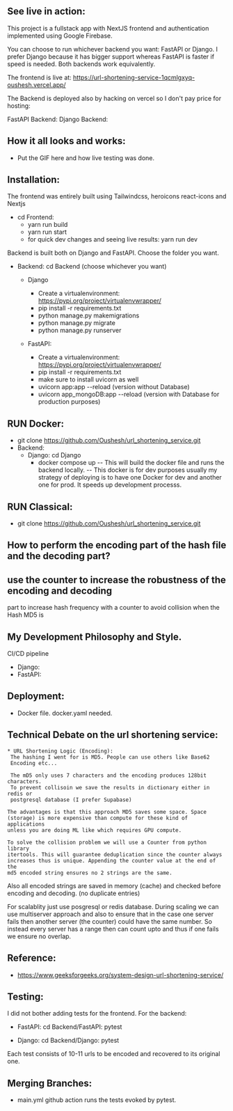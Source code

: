 ## See live in action:
   This project is a fullstack app with NextJS frontend and
   authentication implemented using Google Firebase.
   
   You can choose to run whichever backend you want: FastAPI or Django.
   I prefer Django because it has bigger support whereas FastAPI is faster
   if speed is needed. Both backends work equivalently.

   The frontend is live at: 
   https://url-shortening-service-1qcmlgxyq-oushesh.vercel.app/
   
   The Backend is deployed also by hacking on vercel so I don't 
   pay price for hosting: 
   
   FastAPI Backend:
   Django Backend:
## How it all looks and works:
   * Put the GIF here and how live testing was done.

## Installation:
   The frontend was entirely built using Tailwindcss, heroicons
   react-icons and Nextjs
   
   * cd Frontend: 
     * yarn run build
     * yarn run start
     * for quick dev changes and seeing live results: yarn run dev
   
   Backend is built both on Django and FastAPI. Choose the folder
   you want. 

   * Backend: 
     cd Backend (choose whichever you want)
       * Django
         * Create a virtualenvironment: https://pypi.org/project/virtualenvwrapper/
         * pip install -r requirements.txt
         * python manage.py makemigrations
         * python manage.py migrate
         * python manage.py runserver

     * FastAPI:
       * Create a virtualenvironment: https://pypi.org/project/virtualenvwrapper/
       * pip install -r requirements.txt
       * make sure to install uvicorn as well
       * uvicorn app:app --reload (version without Database)
       * uvicorn app_mongoDB:app --reload (version with Database for production purposes)

## RUN Docker: 
   * git clone https://github.com/Oushesh/url_shortening_service.git
   * Backend: 
     * Django: cd Django
       * docker compose up 
            -- This will build the docker file and runs the backend locally.
            -- This docker is for dev purposes usually my strategy of deploying is
               to have one Docker for dev and another one for prod. It speeds up
               development processs. 
       

## RUN Classical:
   * git clone https://github.com/Oushesh/url_shortening_service.git
   

## How to perform the encoding part of the hash file and the decoding part?

## use the counter to increase the robustness of the encoding and decoding 
   part to increase hash frequency with a counter to avoid collision when the Hash MD5 is 

## My Development Philosophy and Style.
   CI/CD pipeline 
   * Django:    
   * FastAPI:


## Deployment:
   * Docker file. docker.yaml needed.
 
## Technical Debate on the url shortening service:
   
    * URL Shortening Logic (Encoding):
     The hashing I went for is MD5. People can use others like Base62 
     Encoding etc...

     The mD5 only uses 7 characters and the encoding produces 128bit characters. 
     To prevent collisoin we save the results in dictionary either in redis or 
     postgresql database (I prefer Supabase)

    The advantages is that this approach MD5 saves some space. Space
    (storage) is more expensive than compute for these kind of applications
    unless you are doing ML like which requires GPU compute.

    To solve the collision problem we will use a Counter from python library
    itertools. This will guarantee deduplication since the counter always 
    increases thus is unique. Appending the counter value at the end of the 
    md5 encoded string ensures no 2 strings are the same. 

   Also all encoded strings are saved in memory (cache) and checked
   before encoding and decoding. (no duplicate entries)
   
   For scalablity just use posgresql or redis database. During scaling
   we can use multiserver approach and also to ensure that in the 
   case one server fails  then another server (the counter) could
   have the same number. So instead every server has a range then can count
   upto and thus if one fails we ensure no overlap.

## Reference:
   * https://www.geeksforgeeks.org/system-design-url-shortening-service/

## Testing:
   I did not bother adding tests for the frontend.
   For the backend:
   * FastAPI: 
      cd Backend/FastAPI:
      pytest
   
   * Django:
     cd Backend/Django:
     pytest
   
   Each test consists of 10-11 urls to be encoded and recovered to its original one.

## Merging Branches:
   * main.yml github action runs the tests evoked by pytest.

